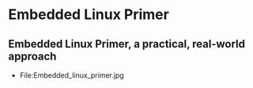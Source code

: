 # Embedded Linux Primer
## Embedded Linux Primer, a practical, real-world approach
* File:Embedded_linux_primer.jpg
